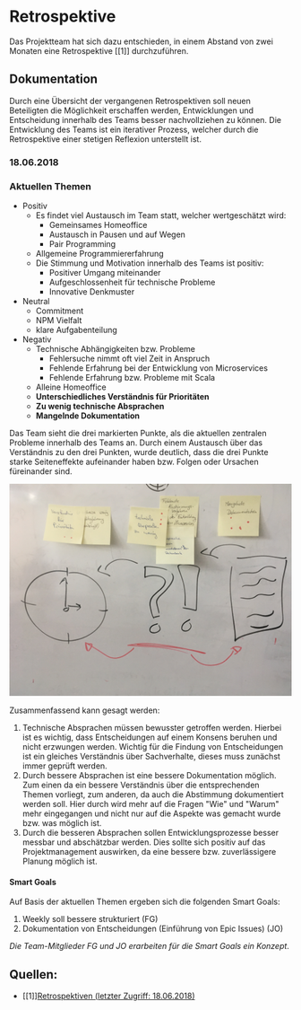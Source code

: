 # Retrospektive 

Das Projektteam hat sich dazu entschieden, in einem Abstand von zwei Monaten eine Retrospektive [[1]] durchzuführen.

## Dokumentation

Durch eine Übersicht der vergangenen Retrospektiven soll neuen Beteiligten die Möglichkeit erschaffen werden, Entwicklungen und Entscheidung innerhalb des Teams besser nachvollziehen zu können. Die Entwicklung des Teams ist ein iterativer Prozess, welcher durch die Retrospektive einer stetigen Reflexion unterstellt ist. 

### 18.06.2018

### Aktuellen Themen

* Positiv
  * Es findet viel Austausch im Team statt, welcher wertgeschätzt wird:
    * Gemeinsames Homeoffice
    * Austausch in Pausen und auf Wegen 
    * Pair Programming
  * Allgemeine Programmiererfahrung
  * Die Stimmung und Motivation innerhalb des Teams ist positiv:
    * Positiver Umgang miteinander
    * Aufgeschlossenheit für technische Probleme
    * Innovative Denkmuster
* Neutral
  * Commitment
  * NPM Vielfalt
  * klare Aufgabenteilung
* Negativ
  * Technische Abhängigkeiten bzw. Probleme
    * Fehlersuche nimmt oft viel Zeit in Anspruch
    * Fehlende Erfahrung bei der Entwicklung von Microservices
    * Fehlende Erfahrung bzw. Probleme mit Scala
  * Alleine Homeoffice
  * **Unterschiedliches Verständnis für Prioritäten**
  * **Zu wenig technische Absprachen**
  * **Mangelnde Dokumentation**

Das Team sieht die drei markierten Punkte, als die aktuellen zentralen Probleme innerhalb des Teams an. Durch einem Austausch über das Verständnis zu den drei Punkten, wurde deutlich, dass die drei Punkte starke Seiteneffekte aufeinander haben bzw. Folgen oder Ursachen füreinander sind. 

![2018_06_18](./2018_06_18.jpg)

Zusammenfassend kann gesagt werden:

1. Technische Absprachen müssen bewusster getroffen werden. Hierbei ist es wichtig, dass Entscheidungen auf einem Konsens beruhen und nicht erzwungen werden. Wichtig für die Findung von Entscheidungen ist ein gleiches Verständnis über Sachverhalte, dieses muss zunächst immer geprüft werden. 
2. Durch bessere Absprachen ist eine bessere Dokumentation möglich. Zum einen da ein bessere Verständnis über die entsprechenden Themen vorliegt, zum anderen, da auch die Abstimmung dokumentiert werden soll. Hier durch wird mehr auf die Fragen "Wie" und "Warum" mehr eingegangen und nicht nur auf die Aspekte was gemacht wurde bzw. was möglich ist.
3. Durch die besseren Absprachen sollen Entwicklungsprozesse besser messbar und abschätzbar werden. Dies sollte sich positiv auf das Projektmanagement auswirken, da eine bessere bzw. zuverlässigere Planung möglich ist.

#### Smart Goals

Auf Basis der aktuellen Themen ergeben sich die folgenden Smart Goals:

1. Weekly soll bessere strukturiert (FG)
2. Dokumentation von Entscheidungen (Einführung von Epic Issues) (JO)

*Die Team-Mitglieder FG und JO erarbeiten für die Smart Goals ein Konzept*.

## Quellen:

* [[1]][Retrospektiven (letzter Zugriff: 18.06.2018)](https://www.it-agile.de/wissen/praktiken/retrospektiven/)
